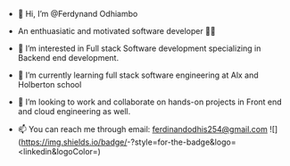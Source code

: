- 👋 Hi, I’m @Ferdynand Odhiambo 
- An enthuasiatic and motivated  software developer 🏅🏅
- 👀 I’m interested in Full stack Software development specializing in Backend end development.
- 🌱 I’m currently learning full stack software engineering at Alx and Holberton school 
- 💞️ I’m looking to work and collaborate on hands-on projects in Front end and cloud engineering as well.

- 📫 You can reach me through email: ferdinandodhis254@gmail.com 
![<Twitter>](https://img.shields.io/badge/<Linkedin>-<Background Color>?style=for-the-badge&logo=<linkedin&logoColor=<Logo Color>)

<!---
MeFerdi/MeFerdi is a ✨ special ✨ repository because its `README.md` (this file) appears on your GitHub profile.
You can click the Preview link to take a look at your changes.
--->
